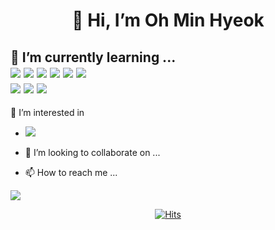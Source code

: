<div align=center> <h1> 👋 Hi, I’m Oh Min Hyeok </h1> </div>
<h2> 🌱 I’m currently learning ... <br/>
	<img src="https://img.shields.io/badge/Python-3776AB?style=flat-square&logo=Python&logoColor=yellow"/>
	<img src="https://img.shields.io/badge/Django-092E20?style=flat-square&logo=Django&logoColor=critical"/>
	<img src="https://img.shields.io/badge/Java-007396?style=flat-square&logo=Java&logoColor=blue"/>
	<img src="https://img.shields.io/badge/SpringBoot-6DB33F?style=flat-square&logo=SpringBoot&logoColor=green"/>
	<img src="https://img.shields.io/badge/C-A8B9CC?style=flat-square&logo=C&logoColor=lightgrey"/>
	<img src="https://img.shields.io/badge/C++-00599C?style=flat-square&logo=C++&logoColor=white"/>
	<br/>
	<img src="https://img.shields.io/badge/Aws-232F3E?style=flat-square&logo=Python&logoColor=black"/>
	<img src="https://img.shields.io/badge/Git-F05032?style=flat-square&logo=Git&logoColor=yellow"/>
	<img src="https://img.shields.io/badge/Notion-000000?style=flat-square&logo=Notion&logoColor=yellow"/>
	</h2>
		


👀 I’m interested in
- <img src="https://img.shields.io/badge/Android-3DDC84?style=flat-square&logo=Android&logoColor=white"/>

- 💞️ I’m looking to collaborate on ...
- 📫 How to reach me ...

<!---
nooblette/nooblette is a ✨ special ✨ repository because its `README.md` (this file) appears on your GitHub profile.
You can click the Preview link to take a look at your changes.
--->
<img src="https://img.shields.io/badge/Android-3DDC84?style=flat-square&logo=Android&logoColor=white"/>
  <div align=center>
	
  [![Hits](https://hits.seeyoufarm.com/api/count/incr/badge.svg?url=https%3A%2F%2Fgithub.com%2Fzzsza)](https://hits.seeyoufarm.com) 
	
  </div>
